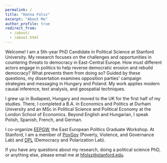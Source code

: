 ```yaml
---
permalink: /
title: "Hanna Folsz"
excerpt: "About Me"
author_profile: true
redirect_from: 
  - /about/
  - /about.html
---
```


Welcome! I am a 5th-year PhD Candidate in Political Science at Stanford University. My research focuses on the challenges and opportunities in countering threats to democracy in East-Central Europe. How must different actors engage in politics to help reverse democratic erosion and rebuild democracy? What prevents them from doing so? Guided by these questions, my dissertation examines opposition parties' campaign strategies and messaging in Hungary and Poland. My work applies modern causal inference, text analysis, and geospatial techniques. 

I grew up in Budapest, Hungary and moved to the UK for the first half of my studies. There, I completed a B.A. in Economics and Politics at Durham University and an MSc in Political Science and Political Economy at the London School of Economics. Beyond English and Hungarian, I speak Polish, Spanish, French, and German.

I co-organize [EEPGW](https://eepg-workshop.github.io), the East European Politics Graduate Workshop. At Stanford, I am a member of [PovGov](https://povgov.com) (Poverty, Violence, and Governance Lab) and [DPL](https://stanforddpl.org) (Democracy and Polarization Lab).

If you have any questions about my research, doing a political science PhD, or anything else, please email me at [hfolsz@stanford.edu](mailto:hfolsz@stanford.edu). 



